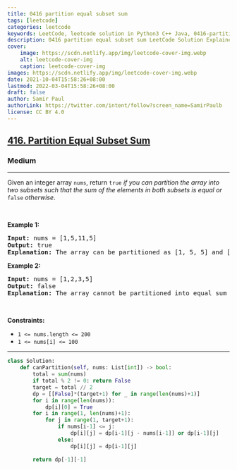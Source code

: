 ```yaml
---
title: 0416 partition equal subset sum
tags: [leetcode]
categories: leetcode
keywords: LeetCode, leetcode solution in Python3 C++ Java, 0416-partition-equal-subset-sum solution
description: 0416 partition equal subset sum LeetCode Solution Explained
cover:
    image: https://scdn.netlify.app/img/leetcode-cover-img.webp
    alt: leetcode-cover-img
    caption: leetcode-cover-img
images: https://scdn.netlify.app/img/leetcode-cover-img.webp
date: 2021-10-04T15:58:26+08:00
lastmod: 2022-03-04T15:58:26+08:00
draft: false
author: Samir Paul
authorLink: https://twitter.com/intent/follow?screen_name=SamirPaulb
license: CC BY 4.0
---
```



<h2><a href="https://leetcode.com/problems/partition-equal-subset-sum/">416. Partition Equal Subset Sum</a></h2><h3>Medium</h3><hr><div><p>Given an integer array <code>nums</code>, return <code>true</code> <em>if you can partition the array into two subsets such that the sum of the elements in both subsets is equal or </em><code>false</code><em> otherwise</em>.</p>

<p>&nbsp;</p>
<p><strong class="example">Example 1:</strong></p>

<pre><strong>Input:</strong> nums = [1,5,11,5]
<strong>Output:</strong> true
<strong>Explanation:</strong> The array can be partitioned as [1, 5, 5] and [11].
</pre>

<p><strong class="example">Example 2:</strong></p>

<pre><strong>Input:</strong> nums = [1,2,3,5]
<strong>Output:</strong> false
<strong>Explanation:</strong> The array cannot be partitioned into equal sum subsets.
</pre>

<p>&nbsp;</p>
<p><strong>Constraints:</strong></p>

<ul>
	<li><code>1 &lt;= nums.length &lt;= 200</code></li>
	<li><code>1 &lt;= nums[i] &lt;= 100</code></li>
</ul>
</div>

---




```python
class Solution:
    def canPartition(self, nums: List[int]) -> bool:
        total = sum(nums)
        if total % 2 != 0: return False
        target = total // 2
        dp = [[False]*(target+1) for _ in range(len(nums)+1)]
        for i in range(len(nums)):
            dp[i][0] = True
        for i in range(1, len(nums)+1):
            for j in range(1, target+1):
                if nums[i-1] <= j:
                    dp[i][j] = dp[i-1][j - nums[i-1]] or dp[i-1][j]
                else:
                    dp[i][j] = dp[i-1][j]
        
        return dp[-1][-1]
    
```
